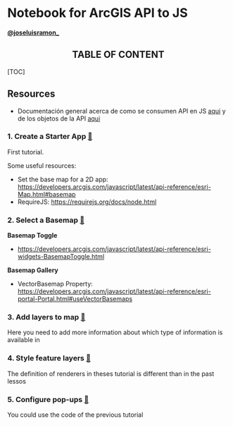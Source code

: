 # Notebook for ArcGIS API to JS

**[@joseluisramon_](https://about.me/joseluisramon)**



<h2 style="text-align: center"> TABLE OF CONTENT</h2>

[TOC]



## Resources

* Documentación general acerca de como se consumen API en JS [aqui](https://developer.mozilla.org/es/docs/Learn/JavaScript/Client-side_web_APIs/Introducción) y de los objetos de la API [aqui](https://developer.mozilla.org/en-US/docs/Learn/JavaScript/Objects)

### 1. Create a Starter App ​[:link:](https://developers.arcgis.com/javascript/latest/guide/create-a-starter-app/)​

First tutorial. 

Some useful resources: 

* Set the base map for a 2D app:  https://developers.arcgis.com/javascript/latest/api-reference/esri-Map.html#basemap 
* RequireJS: https://requirejs.org/docs/node.html

### 2. Select a Basemap ​[:link:](https://developers.arcgis.com/javascript/latest/guide/select-a-basemap/)​

**Basemap Toggle**

* https://developers.arcgis.com/javascript/latest/api-reference/esri-widgets-BasemapToggle.html

**Basemap Gallery**

* VectorBasemap Property: https://developers.arcgis.com/javascript/latest/api-reference/esri-portal-Portal.html#useVectorBasemaps

### 3. Add layers to map ​[:link:](https://developers.arcgis.com/javascript/latest/guide/add-layers-to-a-map/)​

Here you need to add more information about which type of information is available in 

### 4. Style feature layers ​[:link:](https://developers.arcgis.com/javascript/latest/guide/style-feature-layers/)​ 

The definition of renderers in theses tutorial is different than in the past lessos

### 5. Configure pop-ups ​[:link:](https://developers.arcgis.com/javascript/latest/guide/configure-pop-ups/)​

You could use the code of the previous tutorial



